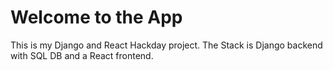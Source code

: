 # Welcome to the App

This is my Django and React Hackday project. The Stack is Django backend with SQL DB and a React frontend.